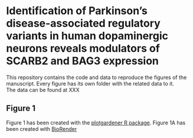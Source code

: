 # Identification of Parkinson’s disease-associated regulatory variants in human dopaminergic neurons reveals modulators of SCARB2 and BAG3 expression

This repository contains the code and data to reproduce the figures of the manuscript.
Every figure has its own folder with the related data to it.  
The data can be found at XXX

## Figure 1
Figure 1 has been created with the [plotgardener R package](https://phanstiellab.github.io/plotgardener/index.html). 
Figure 1A has been created with [BioRender](https://www.biorender.com/)
